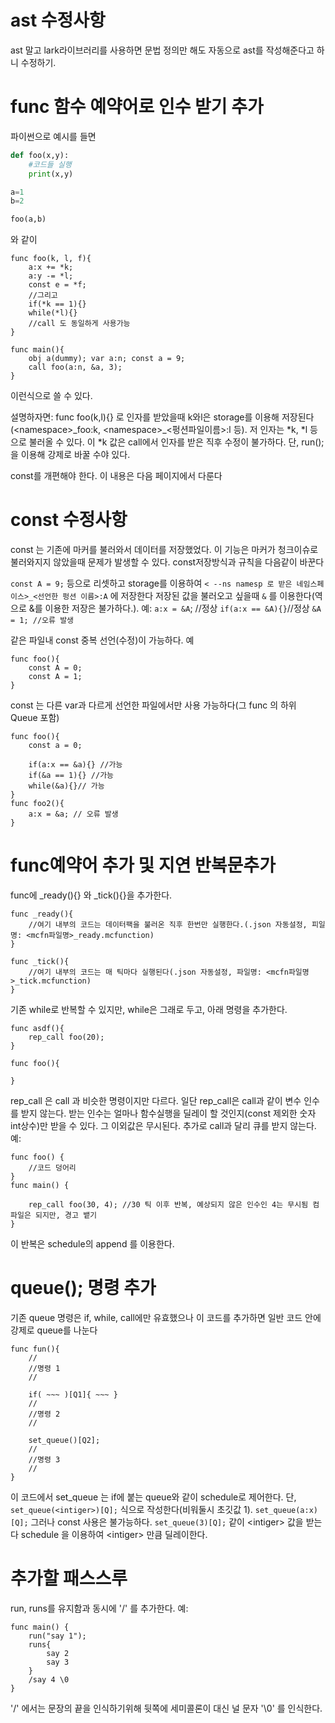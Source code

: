 # ast 수정사항
ast 말고 lark라이브러리를 사용하면 문법 정의만 해도 자동으로 ast를 작성해준다고 하니 수정하기.



# func 함수 예약어로 인수 받기 추가
파이썬으로 예시를 들면
```py
def foo(x,y):
	#코드들 실행
	print(x,y)

a=1
b=2

foo(a,b)
```
와 같이

```mcfn
func foo(k, l, f){
	a:x += *k;
	a:y -= *l;
	const e = *f;
	//그리고
	if(*k == 1){}
	while(*l){}
	//call 도 동일하게 사용가능
}

func main(){
	obj a(dummy); var a:n; const a = 9;
	call foo(a:n, &a, 3);
}
```
이런식으로 쓸 수 있다.

설명하자면:
func foo(k,l){} 로 인자를 받았을때 k와l은 storage를 이용해 저장된다(\<namespace\>\_foo:k, \<namespace\>\_\<펑션파일이름\>:l 등).
저 인자는 \*k, \*l 등으로 불러올 수 있다. 이 \*k 값은 call에서 인자를 받은 직후 수정이 불가하다. 단, run(); 을 이용해 강제로 바꿀 수야 있다.

const를 개편해야 한다. 이 내용은 다음 페이지에서 다룬다

# const 수정사항
const 는 기존에 마커를 불러와서 데이터를 저장했었다. 이 기능은 마커가 청크이슈로 불러와지지 않았을때 문제가 발생할 수 있다. const저장방식과 규칙을 다음같이 바꾼다

`const A = 9;` 등으로 리셋하고 storage를 이용하여 `< --ns namesp 로 받은 네임스페이스>_<선언한 펑션 이름>:A` 에 저장한다
저장된 값을 불러오고 싶을때 `&` 를 이용한다(역으로 &를 이용한 저장은 불가하다.). 예:
`a:x = &A`; //정상
`if(a:x == &A){}`//정상
`&A = 1; //오류 발생`

같은 파일내 const 중복 선언(수정)이 가능하다. 예
```mcfn
func foo(){
	const A = 0;
	const A = 1;
}
```
const 는 다른 var과 다르게 선언한 파일에서만 사용 가능하다(그 func 의 하위 Queue 포함)
```mcfn
func foo(){
	const a = 0;
	
	if(a:x == &a){} //가능
	if(&a == 1){} //가능
	while(&a){}// 가능
}
func foo2(){
	a:x = &a; // 오류 발생
}
```

# func예약어 추가 및 지연 반복문추가
func에 \_ready(){} 와 \_tick(){}을 추가한다.
```test.mcfn
func _ready(){
	//여기 내부의 코드는 데이터팩을 불러온 직후 한번만 실행한다.(.json 자동설정, 피일명: <mcfn파일명>_ready.mcfunction)
}

func _tick(){
	//여기 내부의 코드는 매 틱마다 실행된다(.json 자동설정, 파일명: <mcfn파일명>_tick.mcfunction)
}
```

기존 while로 반복할 수 있지만, while은 그래로 두고, 아래 명령을 추가한다.
```mcfn
func asdf(){
	rep_call foo(20);
}

func foo(){

}
```
rep_call 은 call 과 비슷한 명령이지만 다르다. 일단 rep_call은 call과 같이 변수 인수를 받지 않는다. 받는 인수는 얼마나 함수실행을 딜레이 할 것인지(const 제외한 숫자int상수)만 받을 수 있다. 그 이외값은 무시된다. 추가로 call과 달리 큐를 받지 않는다. 예:
```mcfn
func foo() {
	//코드 덩어리
}
func main() {
	
	rep_call foo(30, 4); //30 틱 이후 반복, 예상되지 않은 인수인 4는 무시됨 컴파일은 되지만, 경고 뱉기
}
```
이 반복은 schedule의 append 를 이용한다.

# queue(); 명령 추가

기존 queue 명령은 if, while, call에만 유효했으나
이 코드를 추가하면 일반 코드 안에 강제로 queue를 나눈다
```mcfn
func fun(){
	//
	//명령 1
	//
	
	if( ~~~ )[Q1]{ ~~~ }
	//
	//명령 2
	//
	
	set_queue()[Q2];
	//
	//명령 3
	//
}

```
이 코드에서 set_queue 는 if에 붙는 queue와 같이 schedule로 제어한다. 단,
`set_queue(<intiger>)[Q];` 식으로 작성한다(비워둘시 초깃값 1).
`set_queue(a:x)[Q];`  그러나 const 사용은 불가능하다.
`set_queue(3)[Q];` 같이 \<intiger\> 값을 받는다 schedule 을 이용하여 \<intiger\> 만큼 딜레이한다.

# 추가할 패스스루
run, runs를 유지함과 동시에 '/' 를 추가한다. 예:
```mcfn
func main() {
	run("say 1");
	runs{
		say 2
		say 3
	}
	/say 4 \0
}
```
'/' 에서는 문장의 끝을 인식하기위해 뒷쪽에 세미콜론이 대신 널 문자 '\0' 를 인식한다.
